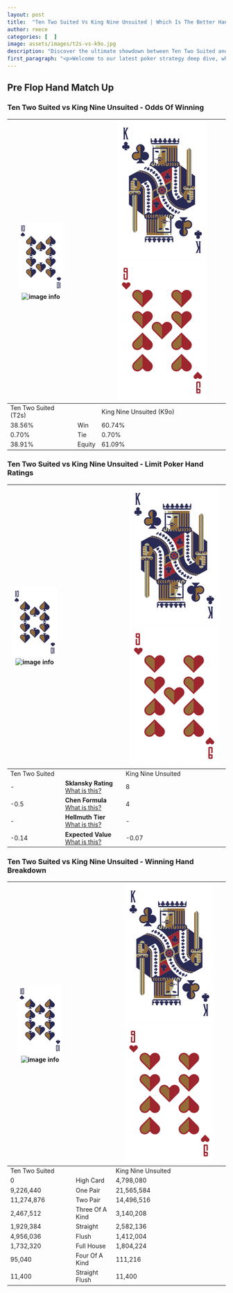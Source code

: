 ```yaml
---
layout: post
title:  "Ten Two Suited Vs King Nine Unsuited | Which Is The Better Hand In Poker? A Complete Guide"
author: reece
categories: [  ]
image: assets/images/t2s-vs-k9o.jpg
description: "Discover the ultimate showdown between Ten Two Suited and King Nine Unsuited in poker! Uncover the odds, strategies, and scenarios where one hand triumphs over the other. Get ready to up your poker game with this thrilling analysis."
first_paragraph: "<p>Welcome to our latest poker strategy deep dive, where we're pitting two distinct hands against each other in a high-stakes showdown: Ten Two Suited vs King Nine Unsuited.</p><p>In the dynamic world of poker, every decision counts, and knowing which hand holds the upper hand is key to your success at the table.</p><p>In this article, we'll dissect these two hands, explore the scenarios where one dominates the other, and equip you with the knowledge to make strategic choices that can tip the odds in your favor.</p><p>Get ready to unravel the intriguing dynamics of these poker hands and elevate your game to new heights.</p>"
---
```




[comment]: # (sp0)

## Pre Flop Hand Match Up

<div class="table hand-ratings" markdown="1"> 



### Ten Two Suited vs King Nine Unsuited - Odds Of Winning


    
| ![image info](assets/images/hand1/T.png) ![image info](assets/images/hand1/2s.png) |  | ![image info](assets/images/hand2/K.png) ![image info](assets/images/hand2/9o.png) |
| -------- | -------- | -------- |
| Ten Two Suited (T2s) |  | King Nine Unsuited (K9o) |
| 38.56% | Win | 60.74% |
| 0.70% | Tie | 0.70% |
| 38.91% | Equity | 61.09% |




[comment]: # (sp1)



### Ten Two Suited vs King Nine Unsuited - Limit Poker Hand Ratings


    
| ![image info](assets/images/hand1/T.png) ![image info](assets/images/hand1/2s.png) |  | ![image info](assets/images/hand2/K.png) ![image info](assets/images/hand2/9o.png) |
| -------- | -------- | -------- |
| Ten Two Suited |  | King Nine Unsuited |
| - | **Sklansky Rating** [What is this?](/sklansky-rating-explained) | 8 |
| -0.5 | **Chen Formula** [What is this?](/chen-formula-explained) | 4 |
| - | **Hellmuth Tier** [What is this?](/Hellmuth-tier-explained) | - |
| -0.14 | **Expected Value** [What is this?](/expected-value-explained) | -0.07 |




[comment]: # (sp2)



### Ten Two Suited vs King Nine Unsuited - Winning Hand Breakdown


    
| ![image info](assets/images/hand1/T.png) ![image info](assets/images/hand1/2s.png) |  | ![image info](assets/images/hand2/K.png) ![image info](assets/images/hand2/9o.png) |
| -------- | -------- | -------- |
| Ten Two Suited |  | King Nine Unsuited |
| 0 | High Card | 4,798,080 |
| 9,226,440 | One Pair | 21,565,584 |
| 11,274,876 | Two Pair | 14,496,516 |
| 2,467,512 | Three Of A Kind | 3,140,208 |
| 1,929,384 | Straight | 2,582,136 |
| 4,956,036 | Flush | 1,412,004 |
| 1,732,320 | Full House | 1,804,224 |
| 95,040 | Four Of A Kind | 111,216 |
| 11,400 | Straight Flush | 11,400 |




[comment]: # (sp3)



</div>

[comment]: # (sp4)



[comment]: # (sp5)


